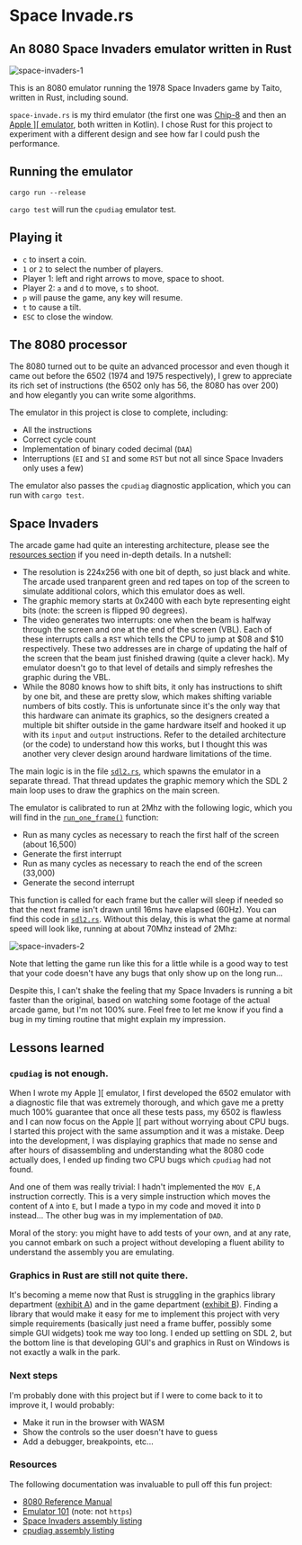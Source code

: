 # Space Invade.rs
## An 8080 Space Invaders emulator written in Rust

<p align="center">
  
![space-invaders-1](https://user-images.githubusercontent.com/92322/132575917-6cbf246b-7acd-4126-9e60-2710216d0109.gif)

</p>

This is an 8080 emulator running the 1978 Space Invaders game by Taito, written in Rust, including sound.

`space-invade.rs` is my third
emulator (the first one was [Chip-8](https://github.com/cbeust/chip-8) and then an
[Apple \]\[ emulator](https://github.com/cbeust/sixty), both written in Kotlin). I chose Rust for this project to
experiment with a different design and see how far I could push the performance.

## Running the emulator

`cargo run --release`

`cargo test` will run the `cpudiag` emulator test.

## Playing it

- `c` to insert a coin.
- `1` or `2` to select the number of players.
- Player 1: left and right arrows to move, space to shoot.
- Player 2: `a` and `d` to move, `s` to shoot.
- `p` will pause the game, any key will resume.
- `t` to cause a tilt.
- `ESC` to close the window.

## The 8080 processor

The 8080 turned out to be quite an advanced processor and even though it came out before the 6502 (1974 and 1975
respectively), I grew to appreciate its rich set of instructions (the 6502 only has 56, the 8080 has over 200) and
how elegantly you can write some algorithms.

The emulator in this project is close to complete, including:

- All the instructions
- Correct cycle count
- Implementation of binary coded decimal (`DAA`)
- Interruptions (`EI` and `SI` and some `RST` but not all since Space Invaders only uses a few)

The emulator also passes the `cpudiag` diagnostic application, which you can run with `cargo test`.

## Space Invaders

The arcade game had quite an interesting architecture, please see the [resources section](#resources) if you
need in-depth details. In a nutshell:

- The resolution is 224x256 with one bit of depth, so just black and white. The arcade used tranparent green and
red tapes on top of the screen to simulate additional colors, which this emulator does as well.
- The graphic memory starts at 0x2400 with each byte representing eight bits (note: the screen is flipped 90 degrees).
- The video generates two interrupts: one when the beam is halfway through the screen and one at the end
of the screen (VBL). Each of these interrupts calls a `RST` which tells the CPU to jump at $08 and $10 respectively.
These two addresses are in charge of updating the half of the screen that the beam just finished drawing (quite a clever hack). My emulator
doesn't go to that level of details and simply refreshes the graphic during the VBL.
- While the 8080 knows how to shift bits, it only has instructions to shift by one bit, and these are pretty slow,
which makes shifting variable numbers of bits costly. This is unfortunate since it's the only way that this hardware
can animate its graphics, so the designers created a multiple bit shifter outside in the game hardware itself
and hooked it up with its `input` and `output` instructions. Refer to the detailed architecture (or the code) to
understand how this works, but I thought this was another very clever design around hardware limitations of the time.

The main logic is in the file [`sdl2.rs`](https://github.com/cbeust/space-invade.rs/blob/main/src/sdl2.rs), which 
spawns the emulator in a separate thread. That thread updates the graphic memory which the SDL 2 main loop uses
to draw the graphics on the main screen.

The emulator is calibrated to run at 2Mhz with the following logic, which you will find in the [`run_one_frame()`](https://github.com/cbeust/space-invade.rs/blob/main/emulator/src/emulator.rs#L143-L157) function:

- Run as many cycles as necessary to reach the first half of the screen (about 16,500)
- Generate the first interrupt
- Run as many cycles as necessary to reach the end of the screen (33,000)
- Generate the second interrupt

This function is called for each frame but the caller will sleep if needed so that the next frame isn't drawn until
16ms have elapsed (60Hz). You can find this code in [`sdl2.rs`](https://github.com/cbeust/space-invade.rs/blob/main/src/sdl2.rs#L42-L49).
Without this delay, this is what the game at normal speed will look like, running at about 70Mhz instead of 2Mhz:

![space-invaders-2](https://user-images.githubusercontent.com/92322/132596321-788b99db-c765-4ddb-bca3-4288fb8b3e35.gif)

Note that letting the game run like this for a little while is a good way to test that your code doesn't have
any bugs that only show up on the long run...

Despite this, I can't shake the feeling that my Space Invaders is running a bit faster than the original,
based on watching some footage of the actual arcade game, but I'm not 100% sure. Feel free to let me know
if you find a bug in my timing routine that might explain my impression.

## Lessons learned

### `cpudiag` is not enough.

When I wrote my Apple ][ emulator, I first developed the 6502 emulator with a diagnostic file that was extremely
thorough, and which gave me a pretty much 100% guarantee that once all these tests pass, my 6502 is flawless
and I can now focus on the Apple ][ part without worrying about CPU bugs. I started this project with the
same assumption and it was a mistake. Deep into the development, I was displaying graphics that made no sense
and after hours of disassembling and understanding what the 8080 code actually does, I ended up finding
two CPU bugs which `cpudiag` had not found.

And one of them was really trivial: I hadn't implemented the `MOV E,A` instruction correctly. This is a very simple
instruction which moves the content of `A` into `E`, but I made a typo in my code and moved it into
`D` instead... The other bug was in my implementation of `DAD`.

Moral of the story: you might have to add tests of your own, and at any rate, you cannot embark on such a project
without developing a fluent ability to understand the assembly you are emulating.

### Graphics in Rust are still not quite there.

It's becoming a meme now that Rust is struggling in the graphics library department
([exhibit A](https://www.areweguiyet.com/)) and in the game department
([exhibit B](https://arewegameyet.rs/)). Finding a library that would make it easy for me to implement
this project with very simple requirements (basically just need a frame buffer, possibly some simple
GUI widgets) took me way too long. I ended up settling on SDL 2, but the bottom line is that developing
GUI's and graphics in Rust on Windows is not exactly a walk in the park.

### Next steps

I'm probably done with this project but if I were to come back to it to improve it, I would probably:

- Make it run in the browser with WASM
- Show the controls so the user doesn't have to guess
- Add a debugger, breakpoints, etc...

### Resources

The following documentation was invaluable to pull off this fun project:

- [8080 Reference Manual](https://altairclone.com/downloads/manuals/8080%20Programmers%20Manual.pdf)
- [Emulator 101](http://www.emulator101.com/)  (note: not `https`)
- [Space Invaders assembly listing](https://computerarcheology.com/Arcade/SpaceInvaders/Code.html)
- [cpudiag assembly listing](https://github.com/cbeust/space-invade.rs/blob/main/emulator/cpudiag.lst)
 
